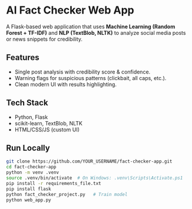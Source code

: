 # AI Fact Checker Web App

A Flask-based web application that uses **Machine Learning (Random Forest + TF-IDF)** and **NLP (TextBlob, NLTK)** to analyze social media posts or news snippets for credibility.

## Features
- Single post analysis with credibility score & confidence.
- Warning flags for suspicious patterns (clickbait, all caps, etc.).
- Clean modern UI with results highlighting.

## Tech Stack
- Python, Flask
- scikit-learn, TextBlob, NLTK
- HTML/CSS/JS (custom UI)

## Run Locally
```bash
git clone https://github.com/YOUR_USERNAME/fact-checker-app.git
cd fact-checker-app
python -m venv .venv
source .venv/bin/activate  # On Windows: .venv\Scripts\Activate.ps1
pip install -r requirements_file.txt
pip install flask
python fact_checker_project.py   # Train model
python web_app.py
